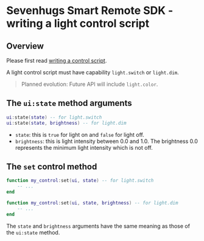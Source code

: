 # Sevenhugs Smart Remote SDK - writing a light control script

## Overview

Please first read [writing a control script](control.md).

A light control script must have capability `light.switch` or `light.dim`.

> Planned evolution:
Future API will include `light.color`.

## The `ui:state` method arguments

```lua
ui:state(state) -- for light.switch
ui:state(state, brightness) -- for light.dim
```

- `state`: this is `true` for light on and `false` for light off.
- `brightness`: this is light intensity between 0.0 and 1.0.  The brightness
  0.0 represents the minimum light intensity which is not off.

## The `set` control method

```lua
function my_control:set(ui, state) -- for light.switch
    -- ...
end

function my_control:set(ui, state, brightness) -- for light.dim
    -- ...
end
```

The `state` and `brightness` arguments have the same meaning as those of the
`ui:state` method.
